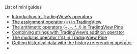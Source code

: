 List of mini guides

- [Introduction to TradingView’s operators](https://kodify.net/tradingview/operators/operators-operands/)
- [The assignment operator (=) in TradingView](https://kodify.net/tradingview/operators/assignment-operator/)
- [The arithmetic operators (+, -, *, /) in TradingView Pine](https://kodify.net/tradingview/operators/arithmetic-operators/)
- [Combining strings with TradingView’s addition operator](https://kodify.net/tradingview/operators/combine-strings-addition/)
- [The modulus operator (%) in TradingView Pine](https://kodify.net/tradingview/operators/modulus-operator/)
- [Getting historical data with the history referencing operator](https://kodify.net/tradingview/operators/history-referencing-operator/)
- 

